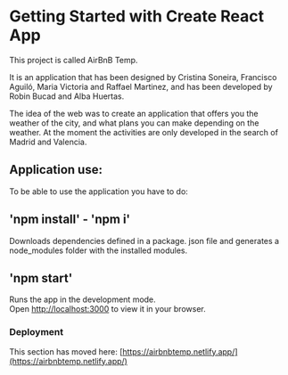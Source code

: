 # Getting Started with Create React App

This project is called AirBnB Temp.


It is an application that has been designed by Cristina Soneira, Francisco Aguiló, Maria Victoria and Raffael Martinez, and has been developed by Robin Bucad and Alba Huertas.

The idea of the web was to create an application that offers you the weather of the city, and what plans you can make depending on the weather.
At the moment the activities are only developed in the search of Madrid and Valencia.


## Application use:

To be able to use the application you have to do:

## 'npm install' - 'npm i'
Downloads dependencies defined in a package. json file and generates a node_modules folder with the installed modules.

## 'npm start'

Runs the app in the development mode.\
Open [http://localhost:3000](http://localhost:3000) to view it in your browser.


### Deployment

This section has moved here: [https://airbnbtemp.netlify.app/](https://airbnbtemp.netlify.app/)
